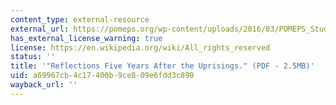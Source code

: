 ```yaml
---
content_type: external-resource
external_url: https://pomeps.org/wp-content/uploads/2016/03/POMEPS_Studies_18_Reflections_Web.pdf
has_external_license_warning: true
license: https://en.wikipedia.org/wiki/All_rights_reserved
status: ''
title: '"Reflections Five Years After the Uprisings." (PDF - 2.5MB)'
uid: a69967cb-4c17-400b-9ce8-09e6fdd3c890
wayback_url: ''
---
```

